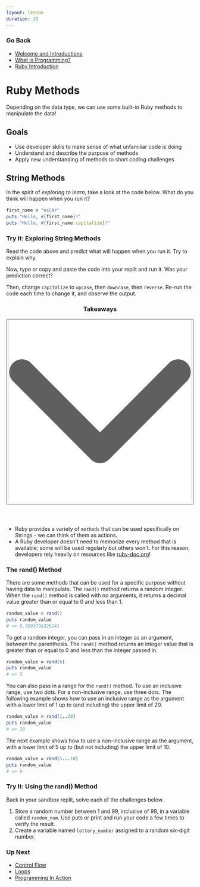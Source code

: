 ```yaml
---
layout: lesson
duration: 20
---
```


### Go Back

- [Welcome and Introductions](../)
- [What is Programming?](../what-is-programming)
- [Ruby Introduction](../ruby-intro)

# Ruby Methods

Depending on the data type, we can use some built-in Ruby methods to manipulate the data!

## Goals

- Use developer skills to make sense of what unfamiliar code is doing
- Understand and describe the purpose of methods
- Apply new understanding of methods to short coding challenges

## String Methods

In the spirit of _exploring to learn_, take a look at the code below. What do you think will happen when you run it?

```ruby
first_name = "osCAr"
puts "Hello, #{first_name}!"
puts "Hello, #{first_name.capitalize}!"
```

<div class="try-it-new">
  <h3>Try It: Exploring String Methods</h3>
  <p>Read the code above and predict what will happen when you run it. Try to explain why.</p>
  <p>Now, type or copy and paste the code into your replit and run it. Was your prediction correct?</p>
  <p>Then, change <code>capitalize</code> to <code>upcase</code>, then <code>downcase</code>, then <code>reverse</code>. Re-run the code each time to change it, and observe the output.</p>
</div>

<div class="expander expander-lesson">
  <header>
    <h3 class="spicy-click">Takeaways</h3>
    <div>
      <button class="expander-btn">
          <img
            src="../../assets/icons/arrow.svg"
            alt="expander arrow icon" />
      </button>
    </div>
  </header>
  <div class="hide">
    <ul>
      <li>Ruby provides a variety of <code>methods</code> that can be used specifically on Strings - we can think of them as actions.</li>
      <li>A Ruby developer doesn't need to memorize every method that is available; some will be used regularly but others won't. For this reason, developers rely heavily on resources like <a target="blank" href="https://ruby-doc.org/core-3.0.1/String.html">ruby-doc.org</a>!</li>
    </ul>
  </div>
</div>

### The rand() Method

There are some methods that can be used for a specific purpose without having data to manipulate. The <code>rand()</code> method returns a random integer. When the <code>rand()</code> method is called with no arguments, it returns a decimal value greater than or equal to 0 and less than 1.

```ruby
random_value = rand()
puts random_value
# => 0.7893798326241
```

To get a random integer, you can pass in an integer as an argument, between the parenthesis. The <code>rand()</code> method returns an integer value that is greater than or equal to 0 and less than the integer passed in.

```ruby
random_value = rand(6)
puts random_value
# => 5
```

You can also pass in a range for the <code>rand()</code> method. To use an inclusive range, use two dots. For a non-inclusive range, use three dots. The following example shows how to use an inclusive range as the argument with a lower limit of 1 up to (and including) the upper limit of 20.

```ruby
random_value = rand(1..20)
puts random_value
# => 20
```

The next example shows how to use a non-inclusive range as the argument, with a lower limit of 5 up to (but not including) the upper limit of 10.

```ruby
random_value = rand(5...10)
puts random_value
# => 9
```

<div class="try-it-new">
  <h3>Try It: Using the rand() Method</h3>
  <p>Back in your sandbox replit, solve each of the challenges below.</p>
  <ol>
    <li>Store a random number between 1 and 99, inclusive of 99, in a variable called <code>random_num</code>. Use puts or print and run your code a few times to verify the result.</li>
    <li>Create a variable named <code>lottery_number</code> assigned to a random six-digit number.</li>
  </ol>
</div>


### Up Next

- [Control Flow](../control-flow)
- [Loops](../loops)
- [Programming In Action](../oop)
